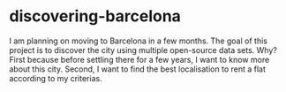 # discovering-barcelona

I am planning on moving to Barcelona in a few months. The goal of this project is to discover the city using multiple open-source data sets. Why? First because before settling there for a few years, I want to know more about this city. Second, I want to find the best localisation to rent a flat according to my criterias.